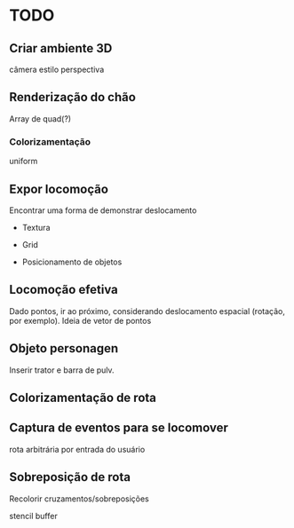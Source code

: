 # TODO

## Criar ambiente 3D

câmera estilo perspectiva

## Renderização do chão

Array de quad(?)

### Colorizamentação

uniform

## Expor locomoção

Encontrar uma forma de demonstrar deslocamento

- Textura

- Grid

- Posicionamento de objetos

## Locomoção efetiva

Dado pontos, ir ao próximo, considerando deslocamento espacial (rotação,
por exemplo). Ideia de vetor de pontos

## Objeto personagen

Inserir trator e barra de pulv.

## Colorizamentação de rota

## Captura de eventos para se locomover

rota arbitrária por entrada do usuário

## Sobreposição de rota

Recolorir cruzamentos/sobreposições

stencil buffer

